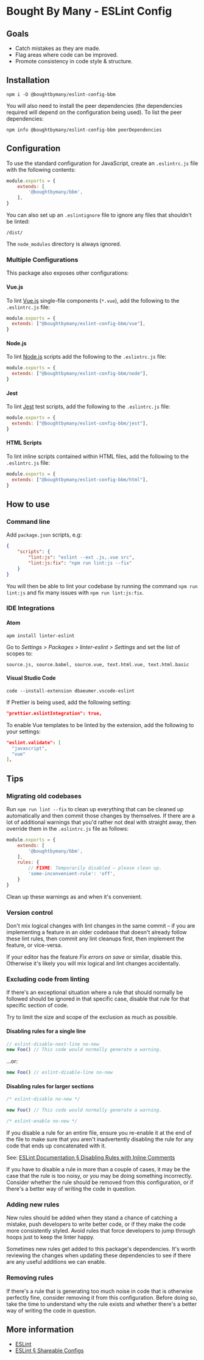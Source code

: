 # Bought By Many - ESLint Config

## Goals

- Catch mistakes as they are made.
- Flag areas where code can be improved.
- Promote consistency in code style & structure.

## Installation

```shell
npm i -D @boughtbymany/eslint-config-bbm
```

You will also need to install the peer dependencies (the dependencies required
will depend on the configuration being used). To list the peer dependencies:

```shell
npm info @boughtbymany/eslint-config-bbm peerDependencies
```

## Configuration

To use the standard configuration for JavaScript, create an `.eslintrc.js` file
with the following contents:

```JavaScript
module.exports = {
    extends: [
        '@boughtbymany/bbm',
    ],
}
```

You can also set up an `.eslintignore` file to ignore any files that shouldn't
be linted:

```text
/dist/
```

The `node_modules` directory is always ignored.

### Multiple Configurations

This package also exposes other configurations:

#### Vue.js

To lint [Vue.js](https://vuejs.org/) single-file components (`*.vue`), add the
following to the `.eslintrc.js` file:

```JavaScript
module.exports = {
  extends: ["@boughtbymany/eslint-config-bbm/vue"],
}
```

#### Node.js

To lint [Node.js](https://nodejs.org/en/) scripts add the following to the `.eslintrc.js` file:

```JavaScript
module.exports = {
  extends: ["@boughtbymany/eslint-config-bbm/node"],
}
```

#### Jest

To lint [Jest](https://jestjs.io/) test scripts, add the following to the `.eslintrc.js` file:

```JavaScript
module.exports = {
  extends: ["@boughtbymany/eslint-config-bbm/jest"],
}
```

#### HTML Scripts

To lint inline scripts contained within HTML files, add the following to the
`.eslintrc.js` file:

```JavaScript
module.exports = {
  extends: ["@boughtbymany/eslint-config-bbm/html"],
}
```

## How to use

### Command line

Add `package.json` scripts, e.g:

```json
{
    "scripts": {
        "lint:js": "eslint --ext .js,.vue src",
        "lint:js:fix": "npm run lint:js --fix"
    }
}
```

You will then be able to lint your codebase by running the command
`npm run lint:js` and fix many issues with `npm run lint:js:fix`.

### IDE Integrations

#### Atom

```shell
apm install linter-eslint
```

Go to *Settings > Packages > linter-eslint > Settings* and set the list of
scopes to:

```text
source.js, source.babel, source.vue, text.html.vue, text.html.basic
```

#### Visual Studio Code

```shell
code --install-extension dbaeumer.vscode-eslint
```

If Prettier is being used, add the following setting:

```JSON
"prettier.eslintIntegration": true,
```

To enable Vue templates to be linted by the extension, add the following to your
settings:

```JSON
"eslint.validate": [
  "javascript",
  "vue"
],
```

## Tips

### Migrating old codebases

Run `npm run lint --fix` to clean up everything that can be cleaned up
automatically and then commit those changes by themselves.  If there are a lot
of additional warnings that you'd rather not deal with straight away, then
override them in the `.eslintrc.js` file as follows:

```JavaScript
module.exports = {
    extends: [
        '@boughtbymany/bbm',
    ],
    rules: {
        // FIXME: Temporarily disabled – please clean up.
        'some-inconvenient-rule': 'off',
    }
}
```

Clean up these warnings as and when it's convenient.

### Version control

Don't mix logical changes with lint changes in the same commit – if you are
implementing a feature in an older codebase that doesn't already follow these
lint rules, then commit any lint cleanups first, then implement the feature, or
vice-versa.

If your editor has the feature *Fix errors on save* or similar, disable this.
Otherwise it's likely you will mix logical and lint changes accidentally.

### Excluding code from linting

If there's an exceptional situation where a rule that should normally be
followed should be ignored in that specific case, disable that rule for that
specific section of code.

Try to limit the size and scope of the exclusion as much as possible.

#### Disabling rules for a single line

```JavaScript
// eslint-disable-next-line no-new
new Foo() // This code would normally generate a warning.
```

…or:

```JavaScript
new Foo() // eslint-disable-line no-new
```

#### Disabling rules for larger sections

```JavaScript
/* eslint-disable no-new */

new Foo() // This code would normally generate a warning.

/* eslint-enable no-new */
```

If you disable a rule for an entire file, ensure you re-enable it at the end of
the file to make sure that you aren't inadvertently disabling the rule for any
code that ends up concatenated with it.

See: [ESLint Documentation § Disabling Rules with Inline Comments](https://eslint.org/docs/user-guide/configuring#disabling-rules-with-inline-comments)

If you have to disable a rule in more than a couple of cases, it may be the case
that the rule is too noisy, or you may be doing something incorrectly.  Consider
whether the rule should be removed from this configuration, or if there's a
better way of writing the code in question.

### Adding new rules

New rules should be added when they stand a chance of catching a mistake, push
developers to write better code, or if they make the code more consistently
styled.  Avoid rules that force developers to jump through hoops just to keep
the linter happy.

Sometimes new rules get added to this package's dependencies.  It's worth
reviewing the changes when updating these dependencies to see if there are any
useful additions we can enable.

### Removing rules

If there's a rule that is generating too much noise in code that is otherwise
perfectly fine, consider removing it from this configuration.  Before doing so,
take the time to understand why the rule exists and whether there's a better way
of writing the code in question.

## More information

- [ESLint](https://eslint.org/)
- [ESLint § Shareable Configs](https://eslint.org/docs/developer-guide/shareable-configs)

